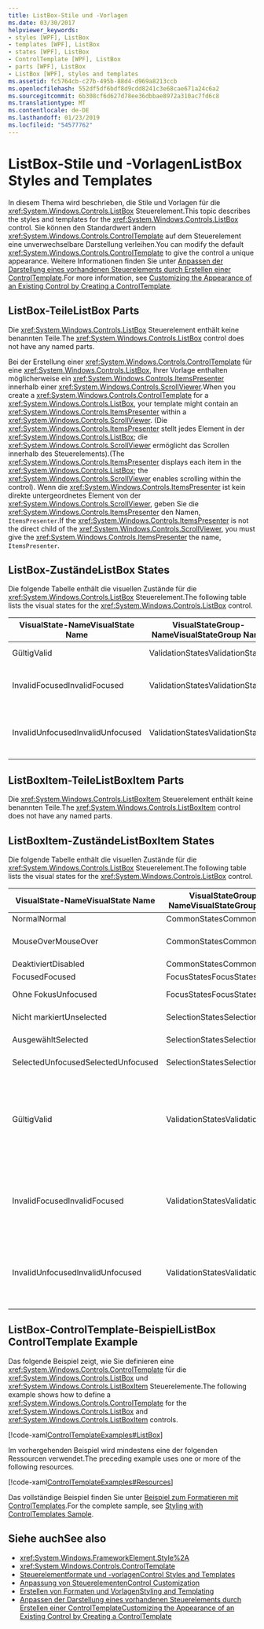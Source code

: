 ```yaml
---
title: ListBox-Stile und -Vorlagen
ms.date: 03/30/2017
helpviewer_keywords:
- styles [WPF], ListBox
- templates [WPF], ListBox
- states [WPF], ListBox
- ControlTemplate [WPF], ListBox
- parts [WPF], ListBox
- ListBox [WPF], styles and templates
ms.assetid: fc5764cb-c27b-495b-88d4-d969a8213ccb
ms.openlocfilehash: 552df5df6bdf8d9cdd8241c3e68cae671a24c6a2
ms.sourcegitcommit: 6b308cf6d627d78ee36dbbae8972a310ac7fd6c8
ms.translationtype: MT
ms.contentlocale: de-DE
ms.lasthandoff: 01/23/2019
ms.locfileid: "54577762"
---
```

# <a name="listbox-styles-and-templates"></a><span data-ttu-id="822b8-102">ListBox-Stile und -Vorlagen</span><span class="sxs-lookup"><span data-stu-id="822b8-102">ListBox Styles and Templates</span></span>
<span data-ttu-id="822b8-103">In diesem Thema wird beschrieben, die Stile und Vorlagen für die <xref:System.Windows.Controls.ListBox> Steuerelement.</span><span class="sxs-lookup"><span data-stu-id="822b8-103">This topic describes the styles and templates for the <xref:System.Windows.Controls.ListBox> control.</span></span> <span data-ttu-id="822b8-104">Sie können den Standardwert ändern <xref:System.Windows.Controls.ControlTemplate> auf dem Steuerelement eine unverwechselbare Darstellung verleihen.</span><span class="sxs-lookup"><span data-stu-id="822b8-104">You can modify the default <xref:System.Windows.Controls.ControlTemplate> to give the control a unique appearance.</span></span> <span data-ttu-id="822b8-105">Weitere Informationen finden Sie unter [Anpassen der Darstellung eines vorhandenen Steuerelements durch Erstellen einer ControlTemplate](../../../../docs/framework/wpf/controls/customizing-the-appearance-of-an-existing-control.md).</span><span class="sxs-lookup"><span data-stu-id="822b8-105">For more information, see [Customizing the Appearance of an Existing Control by Creating a ControlTemplate](../../../../docs/framework/wpf/controls/customizing-the-appearance-of-an-existing-control.md).</span></span>  
  
## <a name="listbox-parts"></a><span data-ttu-id="822b8-106">ListBox-Teile</span><span class="sxs-lookup"><span data-stu-id="822b8-106">ListBox Parts</span></span>  
 <span data-ttu-id="822b8-107">Die <xref:System.Windows.Controls.ListBox> Steuerelement enthält keine benannten Teile.</span><span class="sxs-lookup"><span data-stu-id="822b8-107">The <xref:System.Windows.Controls.ListBox> control does not have any named parts.</span></span>  
  
 <span data-ttu-id="822b8-108">Bei der Erstellung einer <xref:System.Windows.Controls.ControlTemplate> für eine <xref:System.Windows.Controls.ListBox>, Ihrer Vorlage enthalten möglicherweise ein <xref:System.Windows.Controls.ItemsPresenter> innerhalb einer <xref:System.Windows.Controls.ScrollViewer>.</span><span class="sxs-lookup"><span data-stu-id="822b8-108">When you create a <xref:System.Windows.Controls.ControlTemplate> for a <xref:System.Windows.Controls.ListBox>, your template might contain an <xref:System.Windows.Controls.ItemsPresenter> within a <xref:System.Windows.Controls.ScrollViewer>.</span></span> <span data-ttu-id="822b8-109">(Die <xref:System.Windows.Controls.ItemsPresenter> stellt jedes Element in der <xref:System.Windows.Controls.ListBox>; die <xref:System.Windows.Controls.ScrollViewer> ermöglicht das Scrollen innerhalb des Steuerelements).</span><span class="sxs-lookup"><span data-stu-id="822b8-109">(The <xref:System.Windows.Controls.ItemsPresenter> displays each item in the <xref:System.Windows.Controls.ListBox>; the <xref:System.Windows.Controls.ScrollViewer> enables scrolling within the control).</span></span>  <span data-ttu-id="822b8-110">Wenn die <xref:System.Windows.Controls.ItemsPresenter> ist kein direkte untergeordnetes Element von der <xref:System.Windows.Controls.ScrollViewer>, geben Sie die <xref:System.Windows.Controls.ItemsPresenter> den Namen, `ItemsPresenter`.</span><span class="sxs-lookup"><span data-stu-id="822b8-110">If the <xref:System.Windows.Controls.ItemsPresenter> is not the direct child of the <xref:System.Windows.Controls.ScrollViewer>, you must give the <xref:System.Windows.Controls.ItemsPresenter> the name, `ItemsPresenter`.</span></span>  
  
## <a name="listbox-states"></a><span data-ttu-id="822b8-111">ListBox-Zustände</span><span class="sxs-lookup"><span data-stu-id="822b8-111">ListBox States</span></span>  
 <span data-ttu-id="822b8-112">Die folgende Tabelle enthält die visuellen Zustände für die <xref:System.Windows.Controls.ListBox> Steuerelement.</span><span class="sxs-lookup"><span data-stu-id="822b8-112">The following table lists the visual states for the <xref:System.Windows.Controls.ListBox> control.</span></span>  
  
|<span data-ttu-id="822b8-113">VisualState-Name</span><span class="sxs-lookup"><span data-stu-id="822b8-113">VisualState Name</span></span>|<span data-ttu-id="822b8-114">VisualStateGroup-Name</span><span class="sxs-lookup"><span data-stu-id="822b8-114">VisualStateGroup Name</span></span>|<span data-ttu-id="822b8-115">Beschreibung</span><span class="sxs-lookup"><span data-stu-id="822b8-115">Description</span></span>|  
|-|-|-|  
|<span data-ttu-id="822b8-116">Gültig</span><span class="sxs-lookup"><span data-stu-id="822b8-116">Valid</span></span>|<span data-ttu-id="822b8-117">ValidationStates</span><span class="sxs-lookup"><span data-stu-id="822b8-117">ValidationStates</span></span>|<span data-ttu-id="822b8-118">Das Steuerelement ist gültig.</span><span class="sxs-lookup"><span data-stu-id="822b8-118">The control is valid.</span></span>|  
|<span data-ttu-id="822b8-119">InvalidFocused</span><span class="sxs-lookup"><span data-stu-id="822b8-119">InvalidFocused</span></span>|<span data-ttu-id="822b8-120">ValidationStates</span><span class="sxs-lookup"><span data-stu-id="822b8-120">ValidationStates</span></span>|<span data-ttu-id="822b8-121">Das Steuerelement ist nicht gültig und besitzt den Fokus.</span><span class="sxs-lookup"><span data-stu-id="822b8-121">The control is not valid and has focus.</span></span>|  
|<span data-ttu-id="822b8-122">InvalidUnfocused</span><span class="sxs-lookup"><span data-stu-id="822b8-122">InvalidUnfocused</span></span>|<span data-ttu-id="822b8-123">ValidationStates</span><span class="sxs-lookup"><span data-stu-id="822b8-123">ValidationStates</span></span>|<span data-ttu-id="822b8-124">Das Steuerelement ist nicht gültig und besitzt keinen Fokus.</span><span class="sxs-lookup"><span data-stu-id="822b8-124">The control is not valid and does not have focus.</span></span>|  
  
## <a name="listboxitem-parts"></a><span data-ttu-id="822b8-125">ListBoxItem-Teile</span><span class="sxs-lookup"><span data-stu-id="822b8-125">ListBoxItem Parts</span></span>  
 <span data-ttu-id="822b8-126">Die <xref:System.Windows.Controls.ListBoxItem> Steuerelement enthält keine benannten Teile.</span><span class="sxs-lookup"><span data-stu-id="822b8-126">The <xref:System.Windows.Controls.ListBoxItem> control does not have any named parts.</span></span>  
  
## <a name="listboxitem-states"></a><span data-ttu-id="822b8-127">ListBoxItem-Zustände</span><span class="sxs-lookup"><span data-stu-id="822b8-127">ListBoxItem States</span></span>  
 <span data-ttu-id="822b8-128">Die folgende Tabelle enthält die visuellen Zustände für die <xref:System.Windows.Controls.ListBox> Steuerelement.</span><span class="sxs-lookup"><span data-stu-id="822b8-128">The following table lists the visual states for the <xref:System.Windows.Controls.ListBox> control.</span></span>  
  
|<span data-ttu-id="822b8-129">VisualState-Name</span><span class="sxs-lookup"><span data-stu-id="822b8-129">VisualState Name</span></span>|<span data-ttu-id="822b8-130">VisualStateGroup-Name</span><span class="sxs-lookup"><span data-stu-id="822b8-130">VisualStateGroup Name</span></span>|<span data-ttu-id="822b8-131">Beschreibung</span><span class="sxs-lookup"><span data-stu-id="822b8-131">Description</span></span>|  
|-|-|-|  
|<span data-ttu-id="822b8-132">Normal</span><span class="sxs-lookup"><span data-stu-id="822b8-132">Normal</span></span>|<span data-ttu-id="822b8-133">CommonStates</span><span class="sxs-lookup"><span data-stu-id="822b8-133">CommonStates</span></span>|<span data-ttu-id="822b8-134">Der Standardzustand</span><span class="sxs-lookup"><span data-stu-id="822b8-134">The default state.</span></span>|  
|<span data-ttu-id="822b8-135">MouseOver</span><span class="sxs-lookup"><span data-stu-id="822b8-135">MouseOver</span></span>|<span data-ttu-id="822b8-136">CommonStates</span><span class="sxs-lookup"><span data-stu-id="822b8-136">CommonStates</span></span>|<span data-ttu-id="822b8-137">Der Mauszeiger befindet sich auf dem Steuerelement.</span><span class="sxs-lookup"><span data-stu-id="822b8-137">The mouse pointer is positioned over the control.</span></span>|  
|<span data-ttu-id="822b8-138">Deaktiviert</span><span class="sxs-lookup"><span data-stu-id="822b8-138">Disabled</span></span>|<span data-ttu-id="822b8-139">CommonStates</span><span class="sxs-lookup"><span data-stu-id="822b8-139">CommonStates</span></span>|<span data-ttu-id="822b8-140">Das Element ist deaktiviert.</span><span class="sxs-lookup"><span data-stu-id="822b8-140">The item is disabled.</span></span>|  
|<span data-ttu-id="822b8-141">Focused</span><span class="sxs-lookup"><span data-stu-id="822b8-141">Focused</span></span>|<span data-ttu-id="822b8-142">FocusStates</span><span class="sxs-lookup"><span data-stu-id="822b8-142">FocusStates</span></span>|<span data-ttu-id="822b8-143">Das Element besitzt den Fokus.</span><span class="sxs-lookup"><span data-stu-id="822b8-143">The item has focus.</span></span>|  
|<span data-ttu-id="822b8-144">Ohne Fokus</span><span class="sxs-lookup"><span data-stu-id="822b8-144">Unfocused</span></span>|<span data-ttu-id="822b8-145">FocusStates</span><span class="sxs-lookup"><span data-stu-id="822b8-145">FocusStates</span></span>|<span data-ttu-id="822b8-146">Das Element besitzt den Fokus nicht.</span><span class="sxs-lookup"><span data-stu-id="822b8-146">The item does not have focus.</span></span>|  
|<span data-ttu-id="822b8-147">Nicht markiert</span><span class="sxs-lookup"><span data-stu-id="822b8-147">Unselected</span></span>|<span data-ttu-id="822b8-148">SelectionStates</span><span class="sxs-lookup"><span data-stu-id="822b8-148">SelectionStates</span></span>|<span data-ttu-id="822b8-149">Das Element ist nicht ausgewählt.</span><span class="sxs-lookup"><span data-stu-id="822b8-149">The item is not selected.</span></span>|  
|<span data-ttu-id="822b8-150">Ausgewählt</span><span class="sxs-lookup"><span data-stu-id="822b8-150">Selected</span></span>|<span data-ttu-id="822b8-151">SelectionStates</span><span class="sxs-lookup"><span data-stu-id="822b8-151">SelectionStates</span></span>|<span data-ttu-id="822b8-152">Das Element ist zurzeit ausgewählt.</span><span class="sxs-lookup"><span data-stu-id="822b8-152">The item is currentlyplate selected.</span></span>|  
|<span data-ttu-id="822b8-153">SelectedUnfocused</span><span class="sxs-lookup"><span data-stu-id="822b8-153">SelectedUnfocused</span></span>|<span data-ttu-id="822b8-154">SelectionStates</span><span class="sxs-lookup"><span data-stu-id="822b8-154">SelectionStates</span></span>|<span data-ttu-id="822b8-155">Das Element ist ausgewählt, besitzt jedoch keinen Fokus.</span><span class="sxs-lookup"><span data-stu-id="822b8-155">The item is selected, but does not have focus.</span></span>|  
|<span data-ttu-id="822b8-156">Gültig</span><span class="sxs-lookup"><span data-stu-id="822b8-156">Valid</span></span>|<span data-ttu-id="822b8-157">ValidationStates</span><span class="sxs-lookup"><span data-stu-id="822b8-157">ValidationStates</span></span>|<span data-ttu-id="822b8-158">Das Steuerelement verwendet die <xref:System.Windows.Controls.Validation> Klasse und die <xref:System.Windows.Controls.Validation.HasError%2A?displayProperty=nameWithType> angefügte Eigenschaft `false`.</span><span class="sxs-lookup"><span data-stu-id="822b8-158">The control uses the <xref:System.Windows.Controls.Validation> class and the <xref:System.Windows.Controls.Validation.HasError%2A?displayProperty=nameWithType> attached property is `false`.</span></span>|  
|<span data-ttu-id="822b8-159">InvalidFocused</span><span class="sxs-lookup"><span data-stu-id="822b8-159">InvalidFocused</span></span>|<span data-ttu-id="822b8-160">ValidationStates</span><span class="sxs-lookup"><span data-stu-id="822b8-160">ValidationStates</span></span>|<span data-ttu-id="822b8-161">Die <xref:System.Windows.Controls.Validation.HasError%2A?displayProperty=nameWithType> angefügte Eigenschaft `true` hat das Steuerelement den Fokus besitzt.</span><span class="sxs-lookup"><span data-stu-id="822b8-161">The <xref:System.Windows.Controls.Validation.HasError%2A?displayProperty=nameWithType> attached property is `true` has the control has focus.</span></span>|  
|<span data-ttu-id="822b8-162">InvalidUnfocused</span><span class="sxs-lookup"><span data-stu-id="822b8-162">InvalidUnfocused</span></span>|<span data-ttu-id="822b8-163">ValidationStates</span><span class="sxs-lookup"><span data-stu-id="822b8-163">ValidationStates</span></span>|<span data-ttu-id="822b8-164">Die <xref:System.Windows.Controls.Validation.HasError%2A?displayProperty=nameWithType> angefügte Eigenschaft `true` hat das Steuerelement keinen Fokus besitzt.</span><span class="sxs-lookup"><span data-stu-id="822b8-164">The <xref:System.Windows.Controls.Validation.HasError%2A?displayProperty=nameWithType> attached property is `true` has the control does not have focus.</span></span>|  
  
## <a name="listbox-controltemplate-example"></a><span data-ttu-id="822b8-165">ListBox-ControlTemplate-Beispiel</span><span class="sxs-lookup"><span data-stu-id="822b8-165">ListBox ControlTemplate Example</span></span>  
 <span data-ttu-id="822b8-166">Das folgende Beispiel zeigt, wie Sie definieren eine <xref:System.Windows.Controls.ControlTemplate> für die <xref:System.Windows.Controls.ListBox> und <xref:System.Windows.Controls.ListBoxItem> Steuerelemente.</span><span class="sxs-lookup"><span data-stu-id="822b8-166">The following example shows how to define a <xref:System.Windows.Controls.ControlTemplate> for the <xref:System.Windows.Controls.ListBox> and <xref:System.Windows.Controls.ListBoxItem> controls.</span></span>  
  
 [!code-xaml[ControlTemplateExamples#ListBox](../../../../samples/snippets/csharp/VS_Snippets_Wpf/ControlTemplateExamples/CS/resources/listbox.xaml#listbox)]  
  
 <span data-ttu-id="822b8-167">Im vorhergehenden Beispiel wird mindestens eine der folgenden Ressourcen verwendet.</span><span class="sxs-lookup"><span data-stu-id="822b8-167">The preceding example uses one or more of the following resources.</span></span>  
  
 [!code-xaml[ControlTemplateExamples#Resources](../../../../samples/snippets/csharp/VS_Snippets_Wpf/ControlTemplateExamples/CS/resources/shared.xaml#resources)]  
  
 <span data-ttu-id="822b8-168">Das vollständige Beispiel finden Sie unter [Beispiel zum Formatieren mit ControlTemplates](https://github.com/Microsoft/WPF-Samples/tree/master/Styles%20&%20Templates/IntroToStylingAndTemplating).</span><span class="sxs-lookup"><span data-stu-id="822b8-168">For the complete sample, see [Styling with ControlTemplates Sample](https://github.com/Microsoft/WPF-Samples/tree/master/Styles%20&%20Templates/IntroToStylingAndTemplating).</span></span>  
  
## <a name="see-also"></a><span data-ttu-id="822b8-169">Siehe auch</span><span class="sxs-lookup"><span data-stu-id="822b8-169">See also</span></span>
- <xref:System.Windows.FrameworkElement.Style%2A>
- <xref:System.Windows.Controls.ControlTemplate>
- [<span data-ttu-id="822b8-170">Steuerelementformate und -vorlagen</span><span class="sxs-lookup"><span data-stu-id="822b8-170">Control Styles and Templates</span></span>](../../../../docs/framework/wpf/controls/control-styles-and-templates.md)
- [<span data-ttu-id="822b8-171">Anpassung von Steuerelementen</span><span class="sxs-lookup"><span data-stu-id="822b8-171">Control Customization</span></span>](../../../../docs/framework/wpf/controls/control-customization.md)
- [<span data-ttu-id="822b8-172">Erstellen von Formaten und Vorlagen</span><span class="sxs-lookup"><span data-stu-id="822b8-172">Styling and Templating</span></span>](../../../../docs/framework/wpf/controls/styling-and-templating.md)
- [<span data-ttu-id="822b8-173">Anpassen der Darstellung eines vorhandenen Steuerelements durch Erstellen einer ControlTemplate</span><span class="sxs-lookup"><span data-stu-id="822b8-173">Customizing the Appearance of an Existing Control by Creating a ControlTemplate</span></span>](../../../../docs/framework/wpf/controls/customizing-the-appearance-of-an-existing-control.md)
